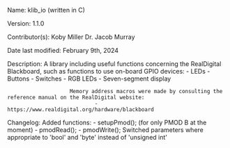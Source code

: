 Name:                   klib_io (written in C)

Version:                1.1.0

Contributor(s):         Koby Miller
                        Dr. Jacob Murray

Date last modified:     February 9th, 2024

Description:            A library including useful functions concerning the RealDigital Blackboard, such as functions to use
                        on-board GPIO devices:
                                - LEDs
                                - Buttons
                                - Switches
                                - RGB LEDs
                                - Seven-segment display
                        
                        Memory address macros were made by consulting the reference manual on the RealDigital website:
                                - https://www.realdigital.org/hardware/blackboard

Changelog:              Added functions:
                                - setupPmod(); (for only PMOD B at the moment)
                                - pmodRead();
                                - pmodWrite();
                        Switched parameters where appropriate to 'bool' and 'byte' instead of 'unsigned int'


